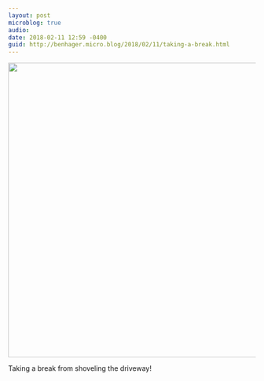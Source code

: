 ```yaml
---
layout: post
microblog: true
audio: 
date: 2018-02-11 12:59 -0400
guid: http://benhager.micro.blog/2018/02/11/taking-a-break.html
---
```




<img src="http://hager.blog/uploads/2018/7afab8d63d.jpg" width="600" height="600" style="height: auto;" />

Taking a break from shoveling the driveway!


